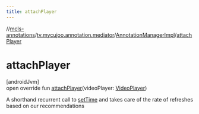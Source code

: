 ```yaml
---
title: attachPlayer
---
```

//[mcls-annotations](../../../index.html)/[tv.mycujoo.annotation.mediator](../index.html)/[AnnotationManagerImpl](index.html)/[attachPlayer](attach-player.html)



# attachPlayer



[androidJvm]\
open override fun [attachPlayer](attach-player.html)(videoPlayer: [VideoPlayer](../../tv.mycujoo.annotation.annotation/-video-player/index.html))



A shorthand recurrent call to [setTime](set-time.html) and takes care of the rate of refreshes based on our recommendations




